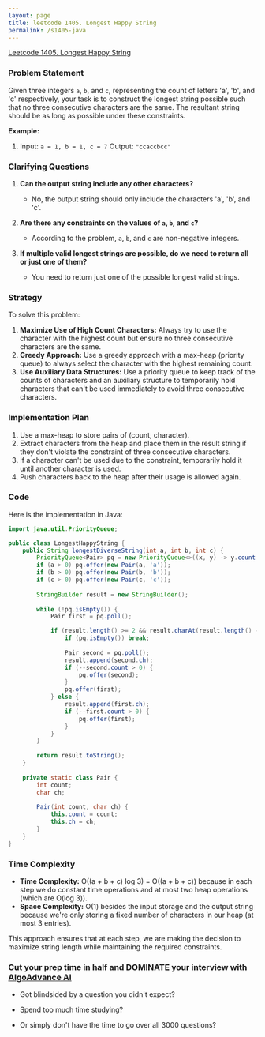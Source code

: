 ```yaml
---
layout: page
title: leetcode 1405. Longest Happy String
permalink: /s1405-java
---
```

[Leetcode 1405. Longest Happy String](https://algoadvance.github.io/algoadvance/l1405)
### Problem Statement

Given three integers `a`, `b`, and `c`, representing the count of letters 'a', 'b', and 'c' respectively, your task is to construct the longest string possible such that no three consecutive characters are the same. The resultant string should be as long as possible under these constraints.

**Example:**
1. Input: `a = 1, b = 1, c = 7`
   Output: `"ccaccbcc"`

### Clarifying Questions

1. **Can the output string include any other characters?**
   - No, the output string should only include the characters 'a', 'b', and 'c'.
   
2. **Are there any constraints on the values of `a`, `b`, and `c`?**
   - According to the problem, `a`, `b`, and `c` are non-negative integers.

3. **If multiple valid longest strings are possible, do we need to return all or just one of them?**
   - You need to return just one of the possible longest valid strings.

### Strategy

To solve this problem:
1. **Maximize Use of High Count Characters:** Always try to use the character with the highest count but ensure no three consecutive characters are the same.
2. **Greedy Approach:** Use a greedy approach with a max-heap (priority queue) to always select the character with the highest remaining count.
3. **Use Auxiliary Data Structures:** Use a priority queue to keep track of the counts of characters and an auxiliary structure to temporarily hold characters that can't be used immediately to avoid three consecutive characters.

### Implementation Plan
1. Use a max-heap to store pairs of (count, character).
2. Extract characters from the heap and place them in the result string if they don't violate the constraint of three consecutive characters.
3. If a character can't be used due to the constraint, temporarily hold it until another character is used.
4. Push characters back to the heap after their usage is allowed again.

### Code

Here is the implementation in Java:

```java
import java.util.PriorityQueue;

public class LongestHappyString {
    public String longestDiverseString(int a, int b, int c) {
        PriorityQueue<Pair> pq = new PriorityQueue<>((x, y) -> y.count - x.count);
        if (a > 0) pq.offer(new Pair(a, 'a'));
        if (b > 0) pq.offer(new Pair(b, 'b'));
        if (c > 0) pq.offer(new Pair(c, 'c'));
        
        StringBuilder result = new StringBuilder();
        
        while (!pq.isEmpty()) {
            Pair first = pq.poll();

            if (result.length() >= 2 && result.charAt(result.length() - 1) == first.ch && result.charAt(result.length() - 2) == first.ch) {
                if (pq.isEmpty()) break;
                
                Pair second = pq.poll();
                result.append(second.ch);
                if (--second.count > 0) {
                    pq.offer(second);
                }
                pq.offer(first);
            } else {
                result.append(first.ch);
                if (--first.count > 0) {
                    pq.offer(first);
                }
            }
        }
        
        return result.toString();
    }
    
    private static class Pair {
        int count;
        char ch;
        
        Pair(int count, char ch) {
            this.count = count;
            this.ch = ch;
        }
    }
}
```

### Time Complexity
- **Time Complexity:** O((a + b + c) log 3) = O((a + b + c)) because in each step we do constant time operations and at most two heap operations (which are O(log 3)).
- **Space Complexity:** O(1) besides the input storage and the output string because we're only storing a fixed number of characters in our heap (at most 3 entries).

This approach ensures that at each step, we are making the decision to maximize string length while maintaining the required constraints.


### Cut your prep time in half and DOMINATE your interview with [AlgoAdvance AI](https://algoAdvance.com)

- Got blindsided by a question you didn't expect?

- Spend too much time studying?

- Or simply don't have the time to go over all 3000 questions?

